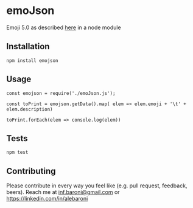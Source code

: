 # emoJson

Emoji 5.0 as described [here](http://unicode.org/emoji/charts/index.html) in a node module


## Installation

  `npm install emojson`

## Usage

    const emojson = require('./emoJson.js');

    const toPrint = emojson.getData().map( elem => elem.emoji + '\t' + elem.description)

    toPrint.forEach(elem => console.log(elem))


## Tests

  `npm test`

## Contributing

  Please contribute in every way you feel like (e.g. pull request, feedback, beers). Reach me at inf.baroni@gmail.com or https://linkedin.com/in/alebaroni

